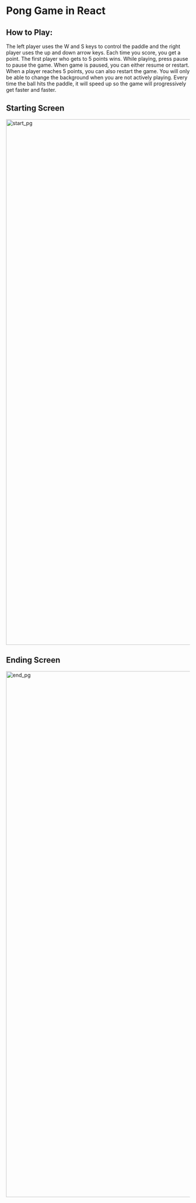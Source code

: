 # Pong Game in React 

## How to Play:
The left player uses the W and S keys to control the paddle and the right player uses the up and down arrow keys. Each time you score, you get a point. The first player who gets to 5 points wins. While playing, press pause to pause the game. When game is paused, you can either resume or restart. When a player reaches 5 points, you can also restart the game. You will only be able to change the background when you are not actively playing. Every time the ball hits the paddle, it will speed up so the game will progressively get faster and faster. 

## Starting Screen
<img width="1438" alt="start_pg" src="https://github.com/LocoKangaroo/PerfTask/assets/136642643/9832bfdb-3325-41ad-bb65-081a82139121">

## Ending Screen
<img width="1439" alt="end_pg" src="https://github.com/LocoKangaroo/PerfTask/assets/136642643/61e18dcd-7f82-41e2-a039-c9d4ff89b4c6">

